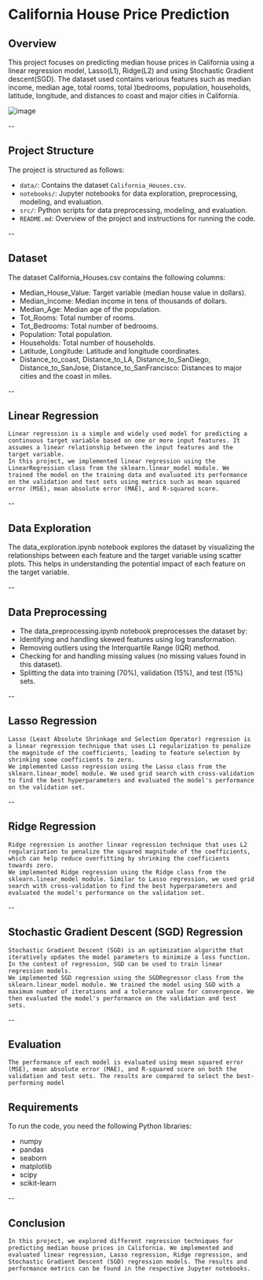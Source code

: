 # California House Price Prediction

## Overview
This project focuses on predicting median house prices in California using a linear regression model, Lasso(L1), Ridge(L2) and using Stochastic Gradient descent(SGD).
The dataset used contains various features such as median income, median age, total rooms, total )bedrooms, population, households, latitude, longitude, and distances to coast and major cities in California.

![image](https://github.com/SaadElDine/PRODIGY_ML_01/assets/113860522/2b49402e-52cc-4df7-af21-dd220b393880)

--

## Project Structure

The project is structured as follows:

- `data/`: Contains the dataset `California_Houses.csv`.
- `notebooks/`: Jupyter notebooks for data exploration, preprocessing, modeling, and evaluation.
- `src/`: Python scripts for data preprocessing, modeling, and evaluation.
- `README.md`: Overview of the project and instructions for running the code.

--

## Dataset
The dataset California_Houses.csv contains the following columns:
- Median_House_Value: Target variable (median house value in dollars).
- Median_Income: Median income in tens of thousands of dollars.
- Median_Age: Median age of the population.
- Tot_Rooms: Total number of rooms.
- Tot_Bedrooms: Total number of bedrooms.
- Population: Total population.
- Households: Total number of households.
- Latitude, Longitude: Latitude and longitude coordinates.
- Distance_to_coast, Distance_to_LA, Distance_to_SanDiego, Distance_to_SanJose, Distance_to_SanFrancisco: Distances to major cities and the coast in miles.

--

## Linear Regression
    Linear regression is a simple and widely used model for predicting a continuous target variable based on one or more input features. It assumes a linear relationship between the input features and the target variable.
    In this project, we implemented linear regression using the LinearRegression class from the sklearn.linear_model module. We trained the model on the training data and evaluated its performance on the validation and test sets using metrics such as mean squared error (MSE), mean absolute error (MAE), and R-squared score.

--

## Data Exploration
The data_exploration.ipynb notebook explores the dataset by visualizing the relationships between each feature and the target variable using scatter plots. This helps in understanding the potential impact of each feature on the target variable.

--

## Data Preprocessing
- The data_preprocessing.ipynb notebook preprocesses the dataset by:
- Identifying and handling skewed features using log transformation.
- Removing outliers using the Interquartile Range (IQR) method.
- Checking for and handling missing values (no missing values found in this dataset).
- Splitting the data into training (70%), validation (15%), and test (15%) sets.

--

## Lasso Regression
    Lasso (Least Absolute Shrinkage and Selection Operator) regression is a linear regression technique that uses L1 regularization to penalize the magnitude of the coefficients, leading to feature selection by shrinking some coefficients to zero.
    We implemented Lasso regression using the Lasso class from the sklearn.linear_model module. We used grid search with cross-validation to find the best hyperparameters and evaluated the model's performance on the validation set.

--

## Ridge Regression
    Ridge regression is another linear regression technique that uses L2 regularization to penalize the squared magnitude of the coefficients, which can help reduce overfitting by shrinking the coefficients towards zero.
    We implemented Ridge regression using the Ridge class from the sklearn.linear_model module. Similar to Lasso regression, we used grid search with cross-validation to find the best hyperparameters and evaluated the model's performance on the validation set.

--

## Stochastic Gradient Descent (SGD) Regression
    Stochastic Gradient Descent (SGD) is an optimization algorithm that iteratively updates the model parameters to minimize a loss function. In the context of regression, SGD can be used to train linear regression models.
    We implemented SGD regression using the SGDRegressor class from the sklearn.linear_model module. We trained the model using SGD with a maximum number of iterations and a tolerance value for convergence. We then evaluated the model's performance on the validation and test sets.

--

## Evaluation
    The performance of each model is evaluated using mean squared error (MSE), mean absolute error (MAE), and R-squared score on both the validation and test sets. The results are compared to select the best-performing model

## Requirements

To run the code, you need the following Python libraries:

- numpy
- pandas
- seaborn
- matplotlib
- scipy
- scikit-learn
  
--

## Conclusion
    In this project, we explored different regression techniques for predicting median house prices in California. We implemented and evaluated linear regression, Lasso regression, Ridge regression, and Stochastic Gradient Descent (SGD) regression models. The results and performance metrics can be found in the respective Jupyter notebooks.
